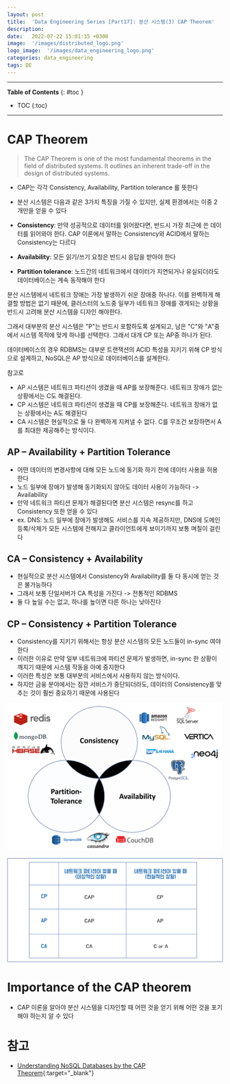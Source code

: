 ```yaml
---
layout: post
title:  'Data Engineering Series [Part17]: 분산 시스템(3) CAP Theorem'
description: 
date:   2022-07-22 15:01:35 +0300
image:  '/images/distributed_logo.png'
logo_image:  '/images/data_engineering_logo.png'
categories: data_engineering
tags: DE
---
```

---

**Table of Contents**
{: #toc }
*  TOC
{:toc}

---

# CAP Theorem

> The CAP Theorem is one of the most fundamental theorems in the field of distributed systems. It outlines an inherent trade-off in the design of distributed systems.  

- CAP는 각각 Consistency, Availability, Partition tolerance 를 뜻한다
- 분산 시스템은 다음과 같은 3가지 특징을 가질 수 있지만, 실제 환경에서는 이중 2개만을 얻을 수 있다

- **Consistency**: 만약 성공적으로 데이터를 읽어왔다면, 반드시 가장 최근에 쓴 데이터를 읽어와야 한다. CAP 이론에서 말하는 Consistency와 ACID에서 말하는 Consistency는 다르다
- **Availability**: 모든 읽기/쓰기 요청은 반드시 응답을 받아야 한다
- **Partition tolerance**: 노드간의 네트워크에서 데이터가 지연되거나 유실되더라도 데이터베이스는 계속 동작해야 한다

분산 시스템에서 네트워크 장애는 가장 발생하기 쉬운 장애중 하나다. 이를 완벽하게 해결할 방법은 없기 때문에, 클러스터의 노드중 일부가 네트워크 장애를 겪게되는 상황을 반드시 고려해 분산 시스템을 디자인 해야한다.  

그래서 대부분의 분산 시스템은 "P"는 반드시 포함하도록 설계되고, 남은 "C"와 "A"중에서 시스템 목적에 맞게 하나를 선택한다. 그래서 대개 CP 또는 AP중 하나가 된다.  

데이터베이스의 경우 RDBMS는 대부분 트랜잭션의 ACID 특성을 지키기 위해 CP 방식으로 설계하고, NoSQL은 AP 방식으로 데이터베이스를 설계한다.  

참고로 

- AP 시스템은 네트워크 파티션이 생겼을 때 AP를 보장해준다. 네트워크 장애가 없는 상황에서는 C도 해결된다.  
- CP 시스템은 네트워크 파티션이 생겼을 때 CP를 보장해준다. 네트워크 장애가 없는 상황에서는 A도 해결된다
- CA 시스템은 현실적으로 둘 다 완벽하게 지켜낼 수 없다. C를 무조건 보장하면서 A를 최대한 제공해주는 방식이다. 

## AP – Availability + Partition Tolerance

- 어떤 데이터의 변경사항에 대해 모든 노드에 동기화 하기 전에 데이터 사용을 허용한다
- 노드 일부에 장애가 발생해 동기화되지 않아도 데이터 사용이 가능하다 -> Availability
- 만약 네트워크 파티션 문제가 해결된다면 분산 시스템은 resync를 하고 Consistency 또한 얻을 수 있다
- ex. DNS: 노드 일부에 장애가 발생해도 서비스를 지속 제공하지만, DNS에 도메인 등록/삭제가 모든 시스템에 전해지고 클라이언트에게 보이기까지 보통 며칠이 걸린다

## CA – Consistency + Availability

- 현실적으로 분산 시스템에서 Consistency와 Availability를 둘 다 동시에 얻는 것은 불가능하다
- 그래서 보통 단일서버가 CA 특성을 가진다 -> 전통적인 RDBMS
- 둘 다 높일 수는 없고, 하나를 높이면 다른 하나는 낮아진다

## CP – Consistency + Partition Tolerance

- Consistency를 지키기 위해서는 항상 분산 시스템의 모든 노드들이 in-sync 여야 한다
- 이러한 이유로 만약 일부 네트워크에 파티션 문제가 발생하면, in-sync 한 상황이 깨지기 때문에 시스템 작동을 아예 중지한다
- 이러한 특성은 보통 대부분의 서비스에서 사용하지 않는 방식이다.
- 하지만 금융 분야에서는 잠깐 서비스가 중단되더라도, 데이터의 Consistency를 맞추는 것이 훨씬 중요하기 때문에 사용된다

![](/images/cap.png)

![](/images/dis_sys_6.png)

# Importance of the CAP theorem

- CAP 이론을 알아야 분산 시스템을 디자인할 때 어떤 것을 얻기 위해 어떤 것을 포기해야 하는지 알 수 있다


# 참고

- [Understanding NoSQL Databases by the CAP Theorem](https://data-science-blog.com/blog/2021/10/14/cap-theorem/){:target="_blank"}